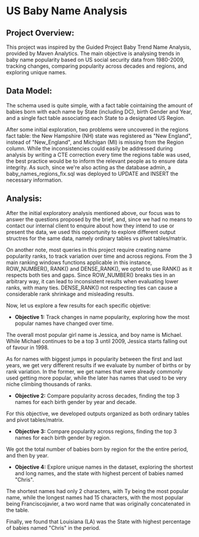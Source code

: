# US Baby Name Analysis

## Project Overview:

This project was inspired by the Guided Project Baby Trend Name Analysis, provided by Maven Analytics. The main objective is analysing trends in baby name popularity based on US social security data from 1980-2009, tracking changes, comparing popularity across decades and regions, and exploring unique names.

## Data Model:

The schema used is quite simple, with a fact table cointaining the amount of babies born with each name by State (including DC), birth Gender and Year, and a single fact table associating each State to a designated US Region.

After some initial exploration, two problems were uncovered in the regions fact table: the New Hampshire (NH) state was registered as "New England", instead of "New_England", and Michigan (MI) is missing from the Region column. While the inconsistencies could easily be addressed during analysis by writing a CTE correction every time the regions table was used, the best practice would be to inform the relevant people as to ensure data integrity. As such, since we're also acting as the database admin, a baby_names_regions_fix.sql was deployed to UPDATE and INSERT the necessary information.

## Analysis:

After the initial exploratory analysis mentioned above, our focus was to answer the questions proposed by the brief, and, since we had no means to contact our internal client to enquire about how they intend to use or present the data, we used this opportunity to explore different output structres for the same data, namely ordinary tables vs pivot tables/matrix.

On another note, most queries in this project require creating name popularity ranks, to track variation over time and across regions. From the 3 main ranking windows functions applicable in this instance, ROW_NUMBER(), RANK() and DENSE_RANK(), we opted to use RANK() as it respects both ties and gaps. Since ROW_NUMBER() breaks ties in an arbitrary way, it can lead to inconsistent results when evaluating lower ranks, with many ties. DENSE_RANK() not respecting ties can cause a considerable rank shrinkage and misleading results.

Now, let us explore a few results for each specific objetive:

- **Objective 1:** Track changes in name popularity, exploring how the most popular names have changed over time.

The overall most popular girl name is Jessica, and boy name is Michael. While Michael continues to be a top 3 until 2009, Jessica starts falling out of favour in 1998.

As for names with biggest jumps in popularity between the first and last years, we get very different results if we evaluate by number of births or by rank variation. In the former, we get names that were already     commonly used getting more popular, while the later has names that used to be very niche climbing thousands of ranks.

 - **Objective 2:** Compare popularity across decades, finding the top 3 names for each birth gender by year and decade.

For this objective, we developed outputs organized as both ordinary tables and pivot tables/matrix.


- **Objective 3:** Compare popularity across regions, finding the top 3 names for each birth gender by region.

We got the total number of babies born by region for the the entire period, and then by year.


- **Objective 4:** Explore unique names in the dataset, exploring the shortest and long names, and the state with highest percent of babies named "Chris".

The shortest names had only 2 characters, with Ty being the most popular name, while the longest names had 15 characters, with the most popular being Franciscojavier, a two word name that was originally concatenated in the table.

Finally, we found that Louisiana (LA) was the State with highest percentage of babies named "Chris" in the period.
